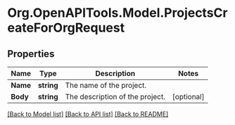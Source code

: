 # Org.OpenAPITools.Model.ProjectsCreateForOrgRequest

## Properties

Name | Type | Description | Notes
------------ | ------------- | ------------- | -------------
**Name** | **string** | The name of the project. | 
**Body** | **string** | The description of the project. | [optional] 

[[Back to Model list]](../README.md#documentation-for-models) [[Back to API list]](../README.md#documentation-for-api-endpoints) [[Back to README]](../README.md)

